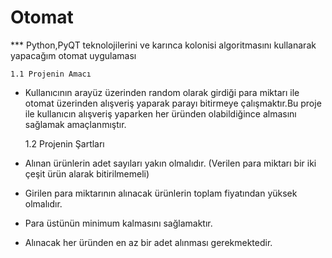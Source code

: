 # Otomat

*** Python,PyQT teknolojilerini ve karınca kolonisi algoritmasını kullanarak yapacağım otomat uygulaması

	1.1 Projenin Amacı

- Kullanıcının arayüz üzerinden random olarak girdiği para miktarı ile otomat üzerinden alışveriş yaparak parayı bitirmeye çalışmaktır.Bu proje ile kullanıcın alışveriş yaparken her üründen olabildiğince almasını sağlamak amaçlanmıştır.

	1.2 Projenin Şartları

- Alınan ürünlerin adet sayıları yakın olmalıdır. (Verilen para miktarı bir iki çeşit ürün alarak bitirilmemeli)
- Girilen para miktarının alınacak ürünlerin toplam fiyatından yüksek olmalıdır.
- Para üstünün minimum kalmasını sağlamaktır.
- Alınacak her üründen en az bir adet alınması gerekmektedir.

